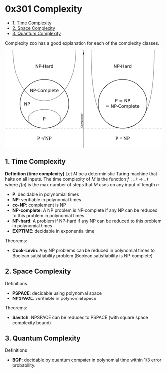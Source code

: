# 0x301 Complexity

- [1. Time Complexity](#1-time-complexity)
- [2. Space Complexity](#2-space-complexity)
- [3. Quantum Complexity](#3-quantum-complexity)

Complexity zoo has a good explanation for each of the complexity classes.

![complexity](../../img/complexity.svg)

## 1. Time Complexity

**Definition (time complexity)** Let $M$ be a deterministic Turing machine that halts on all inputs. The time complexity of $M$ is the function $f: \mathcal{N} \to \mathcal{N}$ where $f(n)$ is the max number of steps that $M$ uses on any input of length $n$

*   **P**: decidable in polynomial times
*   **NP**: verifiable in polynomial times
*   **co-NP**: complement is NP
*   **NP-complete**: A NP problem is NP-complete if any NP can be reduced to this problem in polynomial times
*   **NP-hard**: A problem <g class="gr_ gr_175 gr-alert gr_spell gr_inline_cards gr_disable_anim_appear ContextualSpelling ins-del" id="175" data-gr-id="175">if</g> NP-hard if any NP can be reduced to this problem in polynomial times
*   **EXPTIME**: decidable in exponential time

Theorems:

*   **Cook-Levin**: Any NP problems can be reduced in polynomial times to Boolean satisfiability problem (Boolean satisfiability is NP-complete)

## 2. Space Complexity

Definitions

*   **PSPACE**: decidable using polynomial space
*   **NPSPACE**: verifiable in polynomial space

Theorems:

*   **Savitch**: NPSPACE can be reduced to PSPACE (with square space complexity bound)

## 3. Quantum Complexity

Definitions

*   **BQP**: decidable by quantum computer in polynomial time within 1/3 error probability.
